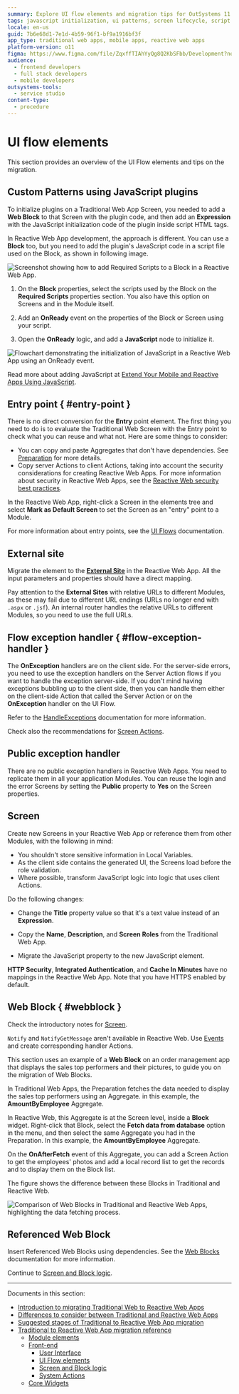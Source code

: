 ```yaml
---
summary: Explore UI flow elements and migration tips for OutSystems 11 (O11) in the context of transitioning from Traditional to Reactive Web Apps.
tags: javascript initialization, ui patterns, screen lifecycle, script management, outsystems ui
locale: en-us
guid: 7b6e68d1-7e1d-4b59-96f1-bf9a1916bf3f
app_type: traditional web apps, mobile apps, reactive web apps
platform-version: o11
figma: https://www.figma.com/file/ZqxffTIAhYyQg8Q2KbSFbb/Development?node-id=1742:243
audience:
  - frontend developers
  - full stack developers
  - mobile developers
outsystems-tools:
  - service studio
content-type:
  - procedure
---
```


# UI flow elements

This section provides an overview of the UI Flow elements and tips on the migration.

## Custom Patterns using JavaScript plugins

To initialize plugins on a Traditional Web App Screen, you needed to add a **Web Block** to that Screen with the plugin code, and then add an **Expression** with the JavaScript initialization code of the plugin inside script HTML tags.

In Reactive Web App development, the approach is different. You can use a **Block** too, but you need to add the plugin's JavaScript code in a script file used on the Block, as shown in following image.

![Screenshot showing how to add Required Scripts to a Block in a Reactive Web App.](images/ref-custom-patterns-js-plugin.png "Adding Required Scripts to a Block")

1. On the **Block** properties, select the scripts used by the Block on the **Required Scripts** properties section. You also have this option on Screens and in the Module itself.

1. Add an **OnReady** event on the properties of the Block or Screen using your script.

1. Open the **OnReady** logic, and add a **JavaScript** node to initialize it.

![Flowchart demonstrating the initialization of JavaScript in a Reactive Web App using an OnReady event.](images/ref-custom-patterns-js-plugin-init.png "Initializing JavaScript in a Reactive Web App")

Read more about adding JavaScript at [Extend Your Mobile and Reactive Apps Using JavaScript](https://success.outsystems.com/Documentation/11/Extensibility_and_Integration/JavaScript/Extend_Your_Mobile_and_Reactive_Apps_Using_JavaScript).

## Entry point { #entry-point }

There is no direct conversion for the **Entry** point element. The first thing you need to do is to evaluate the Traditional Web Screen with the Entry point to check what you can reuse and what not. Here are some things to consider:

* You can copy and paste Aggregates that don't have dependencies. See [Preparation](ref-frontend-screen-and-block.md#screen-prep) for more details.
* Copy server Actions to client Actions, taking into account the security considerations for creating Reactive Web Apps. For more information about security in Reactive Web Apps, see the [Reactive Web security best practices](https://success.outsystems.com/Documentation/Best_Practices/Security/Reactive_web_security_best_practices).

In the Reactive Web App, right-click a Screen in the elements tree and select **Mark as Default Screen** to set the Screen as an "entry" point to a Module.

For more information about entry points, see the [UI Flows](https://success.outsystems.com/Documentation/11/Developing_an_Application/Design_UI/Navigation/UI_Flows) documentation.

## External site

Migrate the element to the [**External Site**](https://success.outsystems.com/Documentation/11/Reference/OutSystems_Language/Interfaces/Navigating_in_the_Application/External_Site) in the Reactive Web App. All the input parameters and properties should have a direct mapping.

Pay attention to the **External Sites** with relative URLs to different Modules, as these may fail due to different URL endings (URLs no longer end with `.aspx` or `.jsf`). An internal router handles the relative URLs to different Modules, so you need to use the full URLs.

## Flow exception handler { #flow-exception-handler }

The **OnException** handlers are on the client side. For the server-side errors, you need to use the exception handlers on the Server Action flows if you want to handle the exception server-side. If you don't mind having exceptions bubbling up to the client side, then you can handle them either on the client-side Action that called the Server Action or on the **OnException** handler on the UI Flow.

Refer to the [HandleExceptions](https://success.outsystems.com/Documentation/11/Developing_an_Application/Implement_Application_Logic/Handle_Exceptions) documentation for more information.

Check also the recommendations for [Screen Actions](ref-frontend-screen-and-block.md#screen-action).

## Public exception handler

There are no public exception handlers in Reactive Web Apps. You need to replicate them in all your application Modules. You can reuse the login and the error Screens by setting the **Public** property to **Yes** on the Screen properties.

## Screen

Create new Screens in your Reactive Web App or reference them from other Modules, with the following in mind:

* You shouldn't store sensitive information in Local Variables.
* As the client side contains the generated UI, the Screens load before the role validation.
* Where possible, transform JavaScript logic into logic that uses client Actions.

Do the following changes:

* Change the **Title** property value so that it's a text value instead of an **Expression**.

* Copy the **Name**, **Description**, and **Screen Roles** from the Traditional Web App.

* Migrate the JavaScript property to the new JavaScript element.

**HTTP Security**, **Integrated Authentication**, and **Cache In Minutes** have no mappings in the Reactive Web App. Note that you have HTTPS enabled by default.

## Web Block { #webblock }

Check the introductory notes for [Screen](#screen).

`Notify` and `NotifyGetMessage` aren't available in Reactive Web. Use [Events](https://success.outsystems.com/Documentation/11/Reference/OutSystems_Language/Interfaces/Navigating_in_the_Application/Event) and create corresponding handler Actions.

This section uses an example of a **Web Block** on an order management app that displays the sales top performers and their pictures, to guide you on the migration of Web Blocks.

In Traditional Web Apps, the Preparation fetches the data needed to display the sales top performers using an Aggregate. in this example, the **AmountByEmployee** Aggregate.

In Reactive Web, this Aggregate is at the Screen level, inside a **Block** widget. Right-click that Block, select the **Fetch data from database** option in the menu, and then select the same Aggregate you had in the Preparation. In this example, the **AmountByEmployee** Aggregate.

On the **OnAfterFetch** event of this Aggregate, you can add a Screen Action to get the employees' photos and add a local record list to get the records and to display them on the Block list.

The figure shows the difference between these Blocks in Traditional and Reactive Web.

![Comparison of Web Blocks in Traditional and Reactive Web Apps, highlighting the data fetching process.](images/ref-migration-blocks.png "Traditional vs Reactive Web Blocks")

## Referenced Web Block

Insert Referenced Web Blocks using dependencies. See the [Web Blocks](https://success.outsystems.com/Documentation/11/Reference/OutSystems_Language/Traditional_Web/Web_Interfaces/Navigating_in_the_Application/Web_Block) documentation for more information.

Continue to [Screen and Block logic](<ref-frontend-screen-and-block.md>).

---

Documents in this section:

* [Introduction to migrating Traditional Web to Reactive Web Apps](intro.md)
* [Differences to consider between Traditional and Reactive Web Apps](differences.md)
* [Suggested stages of Traditional to Reactive Web App migration](stages.md)
* [Traditional to Reactive Web App migration reference](reference.md)
    * [Module elements](ref-module-elements.md)
    * [Front-end](ref-frontend-intro.md)
        * [User Interface](ref-frontend-ui.md)
        * [UI Flow elements](ref-frontend-ui-flows.md)
        * [Screen and Block logic](ref-frontend-screen-and-block.md)
        * [System Actions](ref-system-actions.md)
    * [Core Widgets](ref-core-widgets.md)
